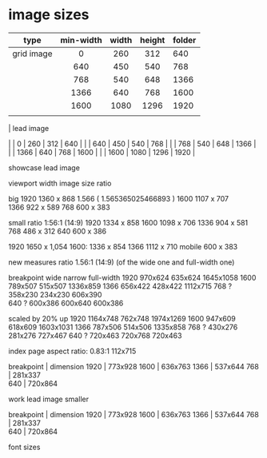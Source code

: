 # image sizes

| type       | min-width | width | height | folder |
| ---------- | :-------: | :---: | :----: | ------ |
| grid image |     0     |  260  |  312   | 640    |
|            |    640    |  450  |  540   | 768    |
|            |    768    |  540  |  648   | 1366   |
|            |   1366    |  640  |  768   | 1600   |
|            |   1600    | 1080  |  1296  | 1920   |
|            |           |       |        |        |

| lead image

| | 0 | 260 | 312 | 640 |
| | 640 | 450 | 540 | 768 |
| | 768 | 540 | 648 | 1366 |
| | 1366 | 640 | 768 | 1600 |
| | 1600 | 1080 | 1296 | 1920 |

showcase lead image

viewport width image size ratio

big
1920 1360 x 868 1.566 ( 1.565365025466893 )
1600 1107 x 707  
1366 922 x 589
768 600 x 383

small ratio 1:56:1 (14:9)
1920 1334 x 858
1600 1098 x 706
1336 904 x 581
768 486 x 312
640 600 x 386

1920 1650 x 1,054
1600: 1336 x 854
1366 1112 x 710
mobile 600 x 383

new measures
ratio 1.56:1 (14:9) (of the wide one and full-width one)

breakpoint wide narrow full-width
1920 970x624 635x624 1645x1058
1600 789x507 515x507 1336x859
1366 656x422 428x422 1112x715
768 ? 358x230 234x230 606x390  
640 ? 600x386 600x640 600x386

scaled by 20% up
1920 1164x748 762x748 1974x1269
1600 947x609 618x609 1603x1031
1366 787x506 514x506 1335x858
768 ? 430x276 281x276 727x467
640 ? 720x463 720x768 720x463

index page aspect ratio: 0.83:1 112x715

breakpoint | dimension
1920 | 773x928
1600 | 636x763
1366 | 537x644
768 | 281x337  
640 | 720x864

work lead image smaller

breakpoint | dimension
1920 | 773x928
1600 | 636x763
1366 | 537x644
768 | 281x337  
640 | 720x864



font sizes
